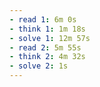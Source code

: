 ```yaml
---
- read 1: 6m 0s
- think 1: 1m 18s
- solve 1: 12m 57s
- read 2: 5m 55s
- think 2: 4m 32s
- solve 2: 1s
---
```

